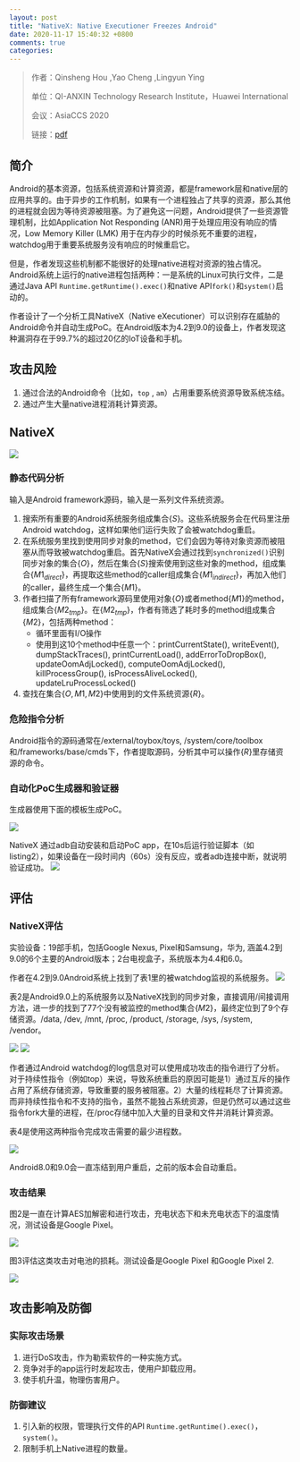 ```yaml
---
layout: post
title: "NativeX: Native Executioner Freezes Android"
date: 2020-11-17 15:40:32 +0800
comments: true
categories: 
---
```


> 作者：Qinsheng Hou ,Yao Cheng ,Lingyun Ying
> 
> 单位：QI-ANXIN Technology Research Institute，Huawei International
> 
> 会议：AsiaCCS 2020
> 
> 链接：[pdf](https://dl.acm.org/doi/abs/10.1145/3320269.3384713)

## 简介

Android的基本资源，包括系统资源和计算资源，都是framework层和native层的应用共享的。由于异步的工作机制，如果有一个进程独占了共享的资源，那么其他的进程就会因为等待资源被阻塞。为了避免这一问题，Android提供了一些资源管理机制，比如Application Not Responding (ANR)用于处理应用没有响应的情况，Low Memory Killer (LMK) 用于在内存少的时候杀死不重要的进程，watchdog用于重要系统服务没有响应的时候重启它。

但是，作者发现这些机制都不能很好的处理native进程对资源的独占情况。Android系统上运行的native进程包括两种：一是系统的Linux可执行文件，二是通过Java API `Runtime.getRuntime().exec()`和native API`fork()`和`system()`启动的。

作者设计了一个分析工具NativeX（Native eXecutioner）可以识别存在威胁的Android命令并自动生成PoC。在Android版本为4.2到9.0的设备上，作者发现这种漏洞存在于99.7%的超过20亿的IoT设备和手机。

<!-- more -->

## 攻击风险

1. 通过合法的Android命令（比如，`top` , `am`）占用重要系统资源导致系统冻结。
2. 通过产生大量native进程消耗计算资源。

## NativeX

![](/images/2020-11-17/uploads/upload_1e4ade77f1633e518611af0f1cb5fa80.png)

### 静态代码分析

输入是Android framework源码，输入是一系列文件系统资源。

1. 搜索所有重要的Android系统服务组成集合$\{S\}$。这些系统服务会在代码里注册Android watchdog，这样如果他们运行失败了会被watchdog重启。
2. 在系统服务里找到使用同步对象的method，它们会因为等待对象资源而被阻塞从而导致被watchdog重启。首先NativeX会通过找到`synchronized()`识别同步对象的集合$\{O\}$，然后在集合$\{S\}$搜索使用到这些对象的method，组成集合$\{M1_{direct}\}$，再提取这些method的caller组成集合$\{M1_{indirect}\}$，再加入他们的caller，最终生成一个集合$\{M1\}$。
3. 作者扫描了所有framework源码里使用对象$\{O\}$或者method$\{M1\}$的method，组成集合$\{M2_{tmp}\}$。在$\{M2_{tmp}\}$，作者有筛选了耗时多的method组成集合$\{M2\}$，包括两种method：
    - 循环里面有I/O操作
    - 使用到这10个method中任意一个：printCurrentState(), writeEvent(), dumpStackTraces(), printCurrentLoad(), addErrorToDropBox(), updateOomAdjLocked(), computeOomAdjLocked(), killProcessGroup(), isProcessAliveLocked(), updateLruProcessLocked()
4. 查找在集合$\{O,M1,M2\}$中使用到的文件系统资源$\{R\}$。

### 危险指令分析

Android指令的源码通常在/external/toybox/toys, /system/core/toolbox 和/frameworks/base/cmds下，作者提取源码，分析其中可以操作$\{R\}$里存储资源的命令。

### 自动化PoC生成器和验证器

生成器使用下面的模板生成PoC。

![](/images/2020-11-17/uploads/upload_0f7f32a426f42e8e4b6df67f386e1ff1.png)


NativeX 通过adb自动安装和启动PoC app，在10s后运行验证脚本（如listing2），如果设备在一段时间内（60s）没有反应，或者adb连接中断，就说明验证成功。
![](/images/2020-11-17/uploads/upload_9b3c20c302cf3b353cdb1ad65684eb8c.png)

## 评估

### NativeX评估

实验设备：19部手机，包括Google Nexus, Pixel和Samsung，华为, 涵盖4.2到9.0的6个主要的Android版本；2台电视盒子，系统版本为4.4和6.0。

作者在4.2到9.0Android系统上找到了表1里的被watchdog监视的系统服务。
![](/images/2020-11-17/uploads/upload_e7970d556a140e812b58afa95a8afd36.png)


表2是Android9.0上的系统服务以及NativeX找到的同步对象，直接调用/间接调用方法，进一步的找到了77个没有被监控的method集合$\{M2\}$，最终定位到了9个存储资源。/data, /dev, /mnt, /proc, /product, /storage, /sys, /system, /vendor。


![](/images/2020-11-17/uploads/upload_71ec2fdc68139e80bcf358ff9356ec70.png)
![](/images/2020-11-17/uploads/upload_ff9b419e133e464b499ebb05d42c1a5a.png)


作者通过Android watchdog的log信息对可以使用成功攻击的指令进行了分析。对于持续性指令（例如top）来说，导致系统重启的原因可能是1）通过互斥的操作占用了系统存储资源，导致重要的服务被阻塞。2）大量的线程耗尽了计算资源。而非持续性指令和不支持的指令，虽然不能独占系统资源，但是仍然可以通过这些指令fork大量的进程，在/proc存储中加入大量的目录和文件并消耗计算资源。

表4是使用这两种指令完成攻击需要的最少进程数。

![](/images/2020-11-17/uploads/upload_e7b7c5b39bd8e2b4af8de85dc2054091.png)


Android8.0和9.0会一直冻结到用户重启，之前的版本会自动重启。

### 攻击结果

图2是一直在计算AES加解密和进行攻击，充电状态下和未充电状态下的温度情况，测试设备是Google Pixel。

![](/images/2020-11-17/uploads/upload_e02971482f3845d22b4b61df32b3bacc.png)


图3评估这类攻击对电池的损耗。测试设备是Google Pixel 和Google Pixel 2.

![](/images/2020-11-17/uploads/upload_2acab98ece8a81996ad5175c3e80673f.png)


## 攻击影响及防御

### 实际攻击场景

1. 进行DoS攻击，作为勒索软件的一种实施方式。
2. 竞争对手的app运行时发起攻击，使用户卸载应用。
3. 使手机升温，物理伤害用户。

### 防御建议

1. 引入新的权限，管理执行文件的API `Runtime.getRuntime().exec()`，`system()`。
2. 限制手机上Native进程的数量。
